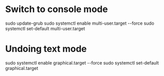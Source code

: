 # Switch to console mode

sudo update-grub
sudo systemctl enable multi-user.target --force
sudo systemctl set-default multi-user.target

# Undoing text mode 

sudo systemctl enable graphical.target --force
sudo systemctl set-default graphical.target
